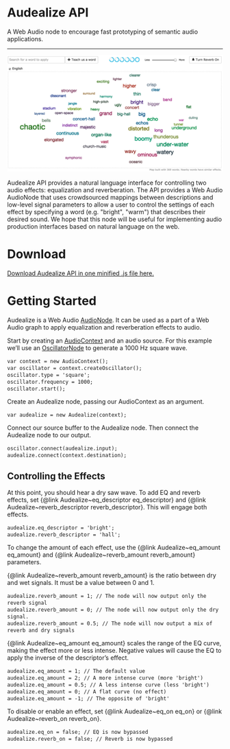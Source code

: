 # Audealize API
A Web Audio node to encourage fast prototyping of semantic audio applications. 
___
![Audealize](https://github.com/interactiveaudiolab/audealize_api/blob/master/docs/img/propreverbcontroller.png?raw=true)

Audealize API provides a natural language interface for controlling two audio effects: equalization and reverberation. The API provides a Web Audio AudioNode that uses crowdsourced mappings between descriptions and low-level signal parameters to allow a user to control the settings of each effect by specifying a word (e.g. "bright", "warm") that describes their desired sound. We hope that this node will be useful for implementing audio production interfaces based on natural language on the web.

# Download
[Download Audealize API in one minified .js file here.](https://raw.githubusercontent.com/interactiveaudiolab/audealize_api/master/audealize.min.js?token=ANbNLpSuNTILJ-w22goMutRzKyBZpqVGks5Y9rJ6wA%3D%3D)

# Getting Started

Audealize is a Web Audio [AudioNode](https://developer.mozilla.org/en-US/docs/Web/API/AudioNode). It can be used as a part of a Web Audio graph to apply equalization and reverberation effects to audio. 

Start by creating an [AudioContext](https://developer.mozilla.org/en-US/docs/Web/API/AudioContext) and an audio source. For this example we’ll use an [OscillatorNode](https://developer.mozilla.org/en-US/docs/Web/API/OscillatorNode) to generate a 1000 Hz square wave.

	var context = new AudioContext();
	var oscillator = context.createOscillator();
	oscillator.type = 'square';
	oscillator.frequency = 1000;
	oscillator.start();

Create an Audealize node, passing our AudioContext as an argument.

	var audealize = new Audealize(context);

Connect our source buffer to the Audealize node. Then connect the Audealize node to our output. 

	oscillator.connect(audealize.input);
	audealize.connect(context.destination);

## Controlling the Effects

At this point, you should hear a dry saw wave. To add EQ and reverb effects, set {@link Audealize~eq\_descriptor eq\_descriptor} and {@link Audealize~reverb\_descriptor reverb\_descriptor}. This will engage both effects.

	audealize.eq_descriptor = 'bright';
	audealize.reverb_descriptor = 'hall';

To change the amount of each effect, use the {@link Audealize~eq\_amount eq\_amount} and {@link Audealize~reverb\_amount reverb\_amount} parameters. 

{@link Audealize~reverb\_amount reverb\_amount} is the ratio between dry and wet signals. It must be a value between 0 and 1.

	audealize.reverb_amount = 1; // The node will now output only the reverb signal
	audealize.reverb_amount = 0; // The node will now output only the dry signal.
	audealize.reverb_amount = 0.5; // The node will now output a mix of reverb and dry signals

{@link Audealize~eq\_amount eq\_amount} scales the range of the EQ curve, making the effect more or less intense. Negative values will cause the EQ to apply the inverse of the descriptor’s effect.

	audealize.eq_amount = 1; // The default value
	audealize.eq_amount = 2; // A more intense curve (more 'bright')
	audealize.eq_amount = 0.5; // A less intense curve (less 'bright')
	audealize.eq_amount = 0; // A flat curve (no effect)
	audealize.eq_amount = -1; // The opposite of 'bright'

To disable or enable an effect, set {@link Audealize~eq\_on eq\_on} or {@link Audealize~reverb\_on reverb\_on}.

	audealize.eq_on = false; // EQ is now bypassed
	audealize.reverb_on = false; // Reverb is now bypassed